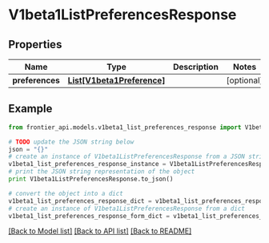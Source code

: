# V1beta1ListPreferencesResponse


## Properties
Name | Type | Description | Notes
------------ | ------------- | ------------- | -------------
**preferences** | [**List[V1beta1Preference]**](V1beta1Preference.md) |  | [optional] 

## Example

```python
from frontier_api.models.v1beta1_list_preferences_response import V1beta1ListPreferencesResponse

# TODO update the JSON string below
json = "{}"
# create an instance of V1beta1ListPreferencesResponse from a JSON string
v1beta1_list_preferences_response_instance = V1beta1ListPreferencesResponse.from_json(json)
# print the JSON string representation of the object
print V1beta1ListPreferencesResponse.to_json()

# convert the object into a dict
v1beta1_list_preferences_response_dict = v1beta1_list_preferences_response_instance.to_dict()
# create an instance of V1beta1ListPreferencesResponse from a dict
v1beta1_list_preferences_response_form_dict = v1beta1_list_preferences_response.from_dict(v1beta1_list_preferences_response_dict)
```
[[Back to Model list]](../README.md#documentation-for-models) [[Back to API list]](../README.md#documentation-for-api-endpoints) [[Back to README]](../README.md)


